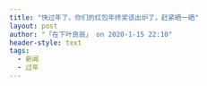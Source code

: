 ```yaml
---
title: "快过年了，你们的红包年终奖该出炉了，赶紧晒一晒"
layout: post
author: "「在下叶良辰」 on 2020-1-15 22:10"
header-style: text
tags:
  - 新闻
  - 过年
---
```


<head></head>
<body>
 <br>
</body>


